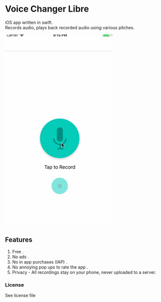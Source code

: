 # Voice Changer Libre

iOS app written in swift.  
Records audio, plays back recorded audio using various pitches.  

![App Demo](demo.gif?raw=true "Demo")

## Features
1. Free . 
2. No ads . 
3. No in app purchases (IAP) . 
4. No annoying pop ups to rate the app . 
5. Privacy - All recordings stay on your phone, never uploaded to a server.  

### License

See license file
